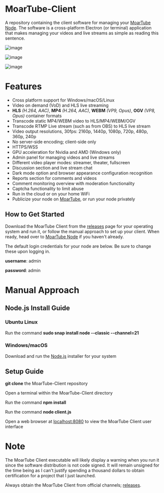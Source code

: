 # MoarTube-Client
A repository containing the client software for managing your [MoarTube Node](https://github.com/cconley717/MoarTube-Node). The software is a cross-platform Electron (or terminal) application that makes managing your videos and live streams as simple as reading this sentence.

![image](https://github.com/cconley717/MoarTube-Client/assets/26640616/0d8ac95f-f68b-4e36-849e-28139b45ce50)

![image](https://github.com/cconley717/MoarTube-Client/assets/26640616/918aa074-b6e2-49f1-8d14-5c2ed1bcd582)

![image](https://github.com/cconley717/MoarTube-Client/assets/26640616/068ec86b-a3d8-4285-9b64-4b71f64cce41)

# Features
 - Cross platform support for Windows/macOS/Linux
 - Video on demand (VoD) and HLS live streaming
 - **HLS** *(H.264, AAC)*, **MP4** *(H.264, AAC)*, **WEBM** *(VP9, Opus)*, **OGV** *(VP8, Opus)* container formats
 - Transcode static MP4/WEBM video to HLS/MP4/WEBM/OGV
 - Transcode RTMP Live stream (such as from OBS) to HLS live stream
 - Video output resolutions, 30fps: 2160p, 1440p, 1080p, 720p, 480p, 360p, 240p
 - No server-side encoding; client-side only
 - HTTPS/WSS
 - GPU acceleration for Nvidia and AMD (Windows only)
 - Admin panel for managing videos and live streams
 - Different video player modes: streamer, theater, fullscreen
 - Discussion section and live stream chat
 - Dark mode option and browser appearance configuration recognition
 - Reports section for comments and videos
 - Comment monitoring overview with moderation functionality
 - Captcha functionality to limit abuse
 - Run in the cloud or on your home WiFi
 - Publicize your node on [MoarTube](http://www.moartube.com), or run your node privately

## How to Get Started
Download the MoarTube Client from the [releases](https://github.com/cconley717/MoarTube-Client/releases) page for your operating system and run it, or follow the manual approach to set up your client. When ready, head over to [MoarTube Node](https://github.com/cconley717/MoarTube-Node) if you haven't already.

The default login credentials for your node are below. Be sure to change these upon logging in.

**username**: admin

**password**: admin

# Manual Approach

## Node.js Install Guide

### Ubuntu Linux
Run the command **sudo snap install node --classic --channel=21**

### Windows/macOS
Download and run the [Node.js](https://nodejs.org/en/download) installer for your system

## Setup Guide

**git clone** the MoarTube-Client repository

Open a terminal within the MoarTube-Client directory

Run the command **npm install**

Run the command **node client.js**

Open a web browser at [localhost:8080](http://localhost:8080) to view the MoarTube Client user interface

# Note

The MoarTube Client executable will likely display a warning when you run it since the software distribution is not code signed. It will remain unsigned for the time being as I can't justify spending a thousand dollars to obtain certification for a project that I just launched.

Always obtain the MoarTube Client from official channels; [releases](https://github.com/cconley717/MoarTube-Client/releases).
